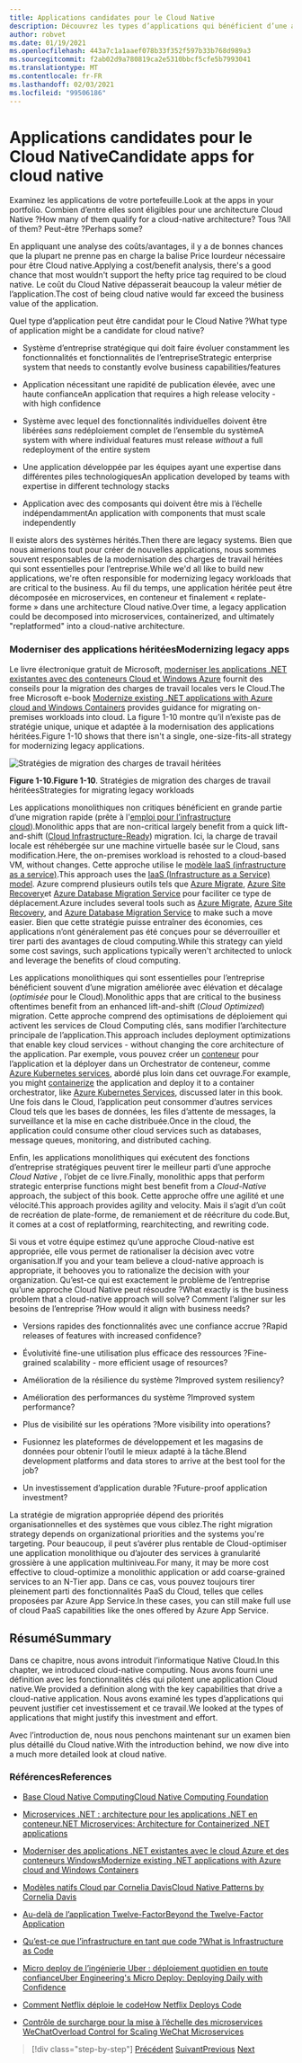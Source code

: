 ```yaml
---
title: Applications candidates pour le Cloud Native
description: Découvrez les types d’applications qui bénéficient d’une approche Cloud Native
author: robvet
ms.date: 01/19/2021
ms.openlocfilehash: 443a7c1a1aaef078b33f352f597b33b768d989a3
ms.sourcegitcommit: f2ab02d9a780819ca2e5310bbcf5cfe5b7993041
ms.translationtype: MT
ms.contentlocale: fr-FR
ms.lasthandoff: 02/03/2021
ms.locfileid: "99506186"
---
```

# <a name="candidate-apps-for-cloud-native"></a><span data-ttu-id="1933a-103">Applications candidates pour le Cloud Native</span><span class="sxs-lookup"><span data-stu-id="1933a-103">Candidate apps for cloud native</span></span>

<span data-ttu-id="1933a-104">Examinez les applications de votre portefeuille.</span><span class="sxs-lookup"><span data-stu-id="1933a-104">Look at the apps in your portfolio.</span></span> <span data-ttu-id="1933a-105">Combien d’entre elles sont éligibles pour une architecture Cloud Native ?</span><span class="sxs-lookup"><span data-stu-id="1933a-105">How many of them qualify for a cloud-native architecture?</span></span> <span data-ttu-id="1933a-106">Tous ?</span><span class="sxs-lookup"><span data-stu-id="1933a-106">All of them?</span></span> <span data-ttu-id="1933a-107">Peut-être ?</span><span class="sxs-lookup"><span data-stu-id="1933a-107">Perhaps some?</span></span>

<span data-ttu-id="1933a-108">En appliquant une analyse des coûts/avantages, il y a de bonnes chances que la plupart ne prenne pas en charge la balise Price lourdeur nécessaire pour être Cloud native.</span><span class="sxs-lookup"><span data-stu-id="1933a-108">Applying a cost/benefit analysis, there's a good chance that most wouldn't support the hefty price tag required to be cloud native.</span></span> <span data-ttu-id="1933a-109">Le coût du Cloud Native dépasserait beaucoup la valeur métier de l’application.</span><span class="sxs-lookup"><span data-stu-id="1933a-109">The cost of being cloud native would far exceed the business value of the application.</span></span>

<span data-ttu-id="1933a-110">Quel type d’application peut être candidat pour le Cloud Native ?</span><span class="sxs-lookup"><span data-stu-id="1933a-110">What type of application might be a candidate for cloud native?</span></span>

- <span data-ttu-id="1933a-111">Système d’entreprise stratégique qui doit faire évoluer constamment les fonctionnalités et fonctionnalités de l’entreprise</span><span class="sxs-lookup"><span data-stu-id="1933a-111">Strategic enterprise system that needs to constantly evolve business capabilities/features</span></span>

- <span data-ttu-id="1933a-112">Application nécessitant une rapidité de publication élevée, avec une haute confiance</span><span class="sxs-lookup"><span data-stu-id="1933a-112">An application that requires a high release velocity - with high confidence</span></span>

- <span data-ttu-id="1933a-113">Système avec lequel des fonctionnalités individuelles doivent être libérées *sans* redéploiement complet de l’ensemble du système</span><span class="sxs-lookup"><span data-stu-id="1933a-113">A system with where individual features must release *without* a full redeployment of the entire system</span></span>

- <span data-ttu-id="1933a-114">Une application développée par les équipes ayant une expertise dans différentes piles technologiques</span><span class="sxs-lookup"><span data-stu-id="1933a-114">An application developed by teams with expertise in different technology stacks</span></span>

- <span data-ttu-id="1933a-115">Application avec des composants qui doivent être mis à l’échelle indépendamment</span><span class="sxs-lookup"><span data-stu-id="1933a-115">An application with components that must scale independently</span></span>

<span data-ttu-id="1933a-116">Il existe alors des systèmes hérités.</span><span class="sxs-lookup"><span data-stu-id="1933a-116">Then there are legacy systems.</span></span> <span data-ttu-id="1933a-117">Bien que nous aimerions tout pour créer de nouvelles applications, nous sommes souvent responsables de la modernisation des charges de travail héritées qui sont essentielles pour l’entreprise.</span><span class="sxs-lookup"><span data-stu-id="1933a-117">While we'd all like to build new applications, we're often responsible for modernizing legacy workloads that are critical to the business.</span></span> <span data-ttu-id="1933a-118">Au fil du temps, une application héritée peut être décomposée en microservices, en conteneur et finalement « replate-forme » dans une architecture Cloud native.</span><span class="sxs-lookup"><span data-stu-id="1933a-118">Over time, a legacy application could be decomposed into microservices, containerized, and ultimately "replatformed" into a cloud-native architecture.</span></span>

### <a name="modernizing-legacy-apps"></a><span data-ttu-id="1933a-119">Moderniser des applications héritées</span><span class="sxs-lookup"><span data-stu-id="1933a-119">Modernizing legacy apps</span></span>

<span data-ttu-id="1933a-120">Le livre électronique gratuit de Microsoft, [moderniser les applications .NET existantes avec des conteneurs Cloud et Windows Azure](https://dotnet.microsoft.com/download/thank-you/modernizing-existing-net-apps-ebook) fournit des conseils pour la migration des charges de travail locales vers le Cloud.</span><span class="sxs-lookup"><span data-stu-id="1933a-120">The free Microsoft e-book [Modernize existing .NET applications with Azure cloud and Windows Containers](https://dotnet.microsoft.com/download/thank-you/modernizing-existing-net-apps-ebook) provides guidance for migrating on-premises workloads into cloud.</span></span> <span data-ttu-id="1933a-121">La figure 1-10 montre qu’il n’existe pas de stratégie unique, unique et adaptée à la modernisation des applications héritées.</span><span class="sxs-lookup"><span data-stu-id="1933a-121">Figure 1-10 shows that there isn't a single, one-size-fits-all strategy for modernizing legacy applications.</span></span>

![Stratégies de migration des charges de travail héritées](./media/strategies-for-migrating-legacy-workloads.png)

<span data-ttu-id="1933a-123">**Figure 1-10**.</span><span class="sxs-lookup"><span data-stu-id="1933a-123">**Figure 1-10**.</span></span> <span data-ttu-id="1933a-124">Stratégies de migration des charges de travail héritées</span><span class="sxs-lookup"><span data-stu-id="1933a-124">Strategies for migrating legacy workloads</span></span>

<span data-ttu-id="1933a-125">Les applications monolithiques non critiques bénéficient en grande partie d’une migration rapide (prête à l'[emploi pour l’infrastructure cloud](../modernize-with-azure-containers/lift-and-shift-existing-apps-azure-iaas.md)).</span><span class="sxs-lookup"><span data-stu-id="1933a-125">Monolithic apps that are non-critical largely benefit from a quick lift-and-shift ([Cloud Infrastructure-Ready](../modernize-with-azure-containers/lift-and-shift-existing-apps-azure-iaas.md)) migration.</span></span> <span data-ttu-id="1933a-126">Ici, la charge de travail locale est réhébergée sur une machine virtuelle basée sur le Cloud, sans modification.</span><span class="sxs-lookup"><span data-stu-id="1933a-126">Here, the on-premises workload is rehosted to a cloud-based VM, without changes.</span></span> <span data-ttu-id="1933a-127">Cette approche utilise le [modèle IaaS (infrastructure as a service)](https://azure.microsoft.com/overview/what-is-iaas/).</span><span class="sxs-lookup"><span data-stu-id="1933a-127">This approach uses the [IaaS (Infrastructure as a Service) model](https://azure.microsoft.com/overview/what-is-iaas/).</span></span> <span data-ttu-id="1933a-128">Azure comprend plusieurs outils tels que [Azure Migrate](https://azure.microsoft.com/services/azure-migrate/), [Azure Site Recovery](https://azure.microsoft.com/services/site-recovery/)et [Azure Database Migration Service](https://azure.microsoft.com/campaigns/database-migration/) pour faciliter ce type de déplacement.</span><span class="sxs-lookup"><span data-stu-id="1933a-128">Azure includes several tools such as [Azure Migrate](https://azure.microsoft.com/services/azure-migrate/), [Azure Site Recovery](https://azure.microsoft.com/services/site-recovery/), and [Azure Database Migration Service](https://azure.microsoft.com/campaigns/database-migration/) to make such a move easier.</span></span> <span data-ttu-id="1933a-129">Bien que cette stratégie puisse entraîner des économies, ces applications n’ont généralement pas été conçues pour se déverrouiller et tirer parti des avantages de cloud computing.</span><span class="sxs-lookup"><span data-stu-id="1933a-129">While this strategy can yield some cost savings, such applications typically weren't architected to unlock and leverage the benefits of cloud computing.</span></span>

<span data-ttu-id="1933a-130">Les applications monolithiques qui sont essentielles pour l’entreprise bénéficient souvent d’une migration améliorée avec élévation et décalage (*optimisée* pour le Cloud).</span><span class="sxs-lookup"><span data-stu-id="1933a-130">Monolithic apps that are critical to the business oftentimes benefit from an enhanced lift-and-shift (*Cloud Optimized*) migration.</span></span> <span data-ttu-id="1933a-131">Cette approche comprend des optimisations de déploiement qui activent les services de Cloud Computing clés, sans modifier l’architecture principale de l’application.</span><span class="sxs-lookup"><span data-stu-id="1933a-131">This approach includes deployment optimizations that enable key cloud services - without changing the core architecture of the application.</span></span> <span data-ttu-id="1933a-132">Par exemple, vous pouvez créer un [conteneur](/virtualization/windowscontainers/about/) pour l’application et la déployer dans un Orchestrator de conteneur, comme [Azure Kubernetes services](https://azure.microsoft.com/services/kubernetes-service/), abordé plus loin dans cet ouvrage.</span><span class="sxs-lookup"><span data-stu-id="1933a-132">For example, you might [containerize](/virtualization/windowscontainers/about/) the application and deploy it to a container orchestrator, like [Azure Kubernetes Services](https://azure.microsoft.com/services/kubernetes-service/), discussed later in this book.</span></span> <span data-ttu-id="1933a-133">Une fois dans le Cloud, l’application peut consommer d’autres services Cloud tels que les bases de données, les files d’attente de messages, la surveillance et la mise en cache distribuée.</span><span class="sxs-lookup"><span data-stu-id="1933a-133">Once in the cloud, the application could consume other cloud services such as databases, message queues, monitoring, and distributed caching.</span></span>

<span data-ttu-id="1933a-134">Enfin, les applications monolithiques qui exécutent des fonctions d’entreprise stratégiques peuvent tirer le meilleur parti d’une approche *Cloud Native* , l’objet de ce livre.</span><span class="sxs-lookup"><span data-stu-id="1933a-134">Finally, monolithic apps that perform strategic enterprise functions might best benefit from a *Cloud-Native* approach, the subject of this book.</span></span> <span data-ttu-id="1933a-135">Cette approche offre une agilité et une vélocité.</span><span class="sxs-lookup"><span data-stu-id="1933a-135">This approach provides agility and velocity.</span></span> <span data-ttu-id="1933a-136">Mais il s’agit d’un coût de recréation de plate-forme, de remaniement et de réécriture du code.</span><span class="sxs-lookup"><span data-stu-id="1933a-136">But, it comes at a cost of replatforming, rearchitecting, and rewriting code.</span></span>

<span data-ttu-id="1933a-137">Si vous et votre équipe estimez qu’une approche Cloud-native est appropriée, elle vous permet de rationaliser la décision avec votre organisation.</span><span class="sxs-lookup"><span data-stu-id="1933a-137">If you and your team believe a cloud-native approach is appropriate, it behooves you to rationalize the decision with your organization.</span></span> <span data-ttu-id="1933a-138">Qu’est-ce qui est exactement le problème de l’entreprise qu’une approche Cloud Native peut résoudre ?</span><span class="sxs-lookup"><span data-stu-id="1933a-138">What exactly is the business problem that a cloud-native approach will solve?</span></span> <span data-ttu-id="1933a-139">Comment l’aligner sur les besoins de l’entreprise ?</span><span class="sxs-lookup"><span data-stu-id="1933a-139">How would it align with business needs?</span></span>

- <span data-ttu-id="1933a-140">Versions rapides des fonctionnalités avec une confiance accrue ?</span><span class="sxs-lookup"><span data-stu-id="1933a-140">Rapid releases of features with increased confidence?</span></span>

- <span data-ttu-id="1933a-141">Évolutivité fine-une utilisation plus efficace des ressources ?</span><span class="sxs-lookup"><span data-stu-id="1933a-141">Fine-grained scalability - more efficient usage of resources?</span></span>

- <span data-ttu-id="1933a-142">Amélioration de la résilience du système ?</span><span class="sxs-lookup"><span data-stu-id="1933a-142">Improved system resiliency?</span></span>

- <span data-ttu-id="1933a-143">Amélioration des performances du système ?</span><span class="sxs-lookup"><span data-stu-id="1933a-143">Improved system performance?</span></span>

- <span data-ttu-id="1933a-144">Plus de visibilité sur les opérations ?</span><span class="sxs-lookup"><span data-stu-id="1933a-144">More visibility into operations?</span></span>

- <span data-ttu-id="1933a-145">Fusionnez les plateformes de développement et les magasins de données pour obtenir l’outil le mieux adapté à la tâche.</span><span class="sxs-lookup"><span data-stu-id="1933a-145">Blend development platforms and data stores to arrive at the best tool for the job?</span></span>

- <span data-ttu-id="1933a-146">Un investissement d’application durable ?</span><span class="sxs-lookup"><span data-stu-id="1933a-146">Future-proof application investment?</span></span>

<span data-ttu-id="1933a-147">La stratégie de migration appropriée dépend des priorités organisationnelles et des systèmes que vous ciblez.</span><span class="sxs-lookup"><span data-stu-id="1933a-147">The right migration strategy depends on organizational priorities and the systems you're targeting.</span></span> <span data-ttu-id="1933a-148">Pour beaucoup, il peut s’avérer plus rentable de Cloud-optimiser une application monolithique ou d’ajouter des services à granularité grossière à une application multiniveau.</span><span class="sxs-lookup"><span data-stu-id="1933a-148">For many, it may be more cost effective to cloud-optimize a monolithic application or add coarse-grained services to an N-Tier app.</span></span> <span data-ttu-id="1933a-149">Dans ce cas, vous pouvez toujours tirer pleinement parti des fonctionnalités PaaS du Cloud, telles que celles proposées par Azure App Service.</span><span class="sxs-lookup"><span data-stu-id="1933a-149">In these cases, you can still make full use of cloud PaaS capabilities like the ones offered by Azure App Service.</span></span>

## <a name="summary"></a><span data-ttu-id="1933a-150">Résumé</span><span class="sxs-lookup"><span data-stu-id="1933a-150">Summary</span></span>

<span data-ttu-id="1933a-151">Dans ce chapitre, nous avons introduit l’informatique Native Cloud.</span><span class="sxs-lookup"><span data-stu-id="1933a-151">In this chapter, we introduced cloud-native computing.</span></span> <span data-ttu-id="1933a-152">Nous avons fourni une définition avec les fonctionnalités clés qui pilotent une application Cloud native.</span><span class="sxs-lookup"><span data-stu-id="1933a-152">We provided a definition along with the key capabilities that drive a cloud-native application.</span></span> <span data-ttu-id="1933a-153">Nous avons examiné les types d’applications qui peuvent justifier cet investissement et ce travail.</span><span class="sxs-lookup"><span data-stu-id="1933a-153">We looked at the types of applications that might justify this investment and effort.</span></span>

<span data-ttu-id="1933a-154">Avec l’introduction de, nous nous penchons maintenant sur un examen bien plus détaillé du Cloud native.</span><span class="sxs-lookup"><span data-stu-id="1933a-154">With the introduction behind, we now dive into a much more detailed look at cloud native.</span></span>

### <a name="references"></a><span data-ttu-id="1933a-155">Références</span><span class="sxs-lookup"><span data-stu-id="1933a-155">References</span></span>

- [<span data-ttu-id="1933a-156">Base Cloud Native Computing</span><span class="sxs-lookup"><span data-stu-id="1933a-156">Cloud Native Computing Foundation</span></span>](https://www.cncf.io/)

- [<span data-ttu-id="1933a-157">Microservices .NET : architecture pour les applications .NET en conteneur</span><span class="sxs-lookup"><span data-stu-id="1933a-157">.NET Microservices: Architecture for Containerized .NET applications</span></span>](https://dotnet.microsoft.com/download/thank-you/microservices-architecture-ebook)

- [<span data-ttu-id="1933a-158">Moderniser des applications .NET existantes avec le cloud Azure et des conteneurs Windows</span><span class="sxs-lookup"><span data-stu-id="1933a-158">Modernize existing .NET applications with Azure cloud and Windows Containers</span></span>](https://dotnet.microsoft.com/download/thank-you/modernizing-existing-net-apps-ebook)

- [<span data-ttu-id="1933a-159">Modèles natifs Cloud par Cornelia Davis</span><span class="sxs-lookup"><span data-stu-id="1933a-159">Cloud Native Patterns by Cornelia Davis</span></span>](https://www.manning.com/books/cloud-native-patterns)

- [<span data-ttu-id="1933a-160">Au-delà de l’application Twelve-Factor</span><span class="sxs-lookup"><span data-stu-id="1933a-160">Beyond the Twelve-Factor Application</span></span>](https://content.pivotal.io/blog/beyond-the-twelve-factor-app)

- [<span data-ttu-id="1933a-161">Qu’est-ce que l’infrastructure en tant que code ?</span><span class="sxs-lookup"><span data-stu-id="1933a-161">What is Infrastructure as Code</span></span>](/azure/devops/learn/what-is-infrastructure-as-code)

- [<span data-ttu-id="1933a-162">Micro deploy de l’ingénierie Uber : déploiement quotidien en toute confiance</span><span class="sxs-lookup"><span data-stu-id="1933a-162">Uber Engineering's Micro Deploy: Deploying Daily with Confidence</span></span>](https://eng.uber.com/micro-deploy/)

- [<span data-ttu-id="1933a-163">Comment Netflix déploie le code</span><span class="sxs-lookup"><span data-stu-id="1933a-163">How Netflix Deploys Code</span></span>](https://www.infoq.com/news/2013/06/netflix/)

- [<span data-ttu-id="1933a-164">Contrôle de surcharge pour la mise à l’échelle des microservices WeChat</span><span class="sxs-lookup"><span data-stu-id="1933a-164">Overload Control for Scaling WeChat Microservices</span></span>](https://www.cs.columbia.edu/~ruigu/papers/socc18-final100.pdf)

>[!div class="step-by-step"]
><span data-ttu-id="1933a-165">[Précédent](definition.md) 
> [Suivant](introduce-eshoponcontainers-reference-app.md)</span><span class="sxs-lookup"><span data-stu-id="1933a-165">[Previous](definition.md)
[Next](introduce-eshoponcontainers-reference-app.md)</span></span>
